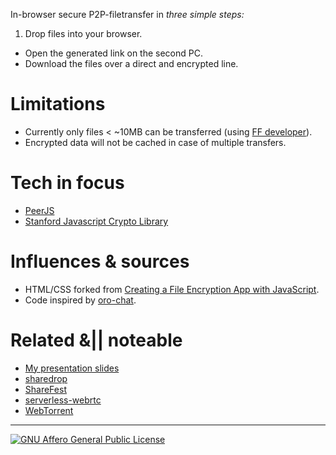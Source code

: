 In-browser secure P2P-filetransfer in *three simple steps:*

1. Drop files into your browser.
- Open the generated link on the second PC.
- Download the files over a direct and encrypted line.

# Limitations
- Currently only files < ~10MB can be transferred (using [FF developer](https://www.mozilla.org/en-US/firefox/channel/#developer?utm_source=firefox-affiliates&utm_medium=banner&utm_campaign=aff-desktop-download-aurora)).
- Encrypted data will not be cached in case of multiple transfers.

# Tech in focus
- [PeerJS](https://github.com/peers/peerjs)
- [Stanford Javascript Crypto Library](https://github.com/bitwiseshiftleft/sjcl)

# Influences & sources
- HTML/CSS forked from [Creating a File Encryption App with JavaScript](http://tutorialzine.com/2013/11/javascript-file-encrypter/).
- Code inspired by [oro-chat](https://github.com/MyBoon/oro-chat).

# Related &|| noteable
- [My presentation slides](https://slides.com/pguth/peertransfer)
- [sharedrop](https://github.com/cowbell/sharedrop)
- [ShareFest](https://github.com/Peer5/ShareFest)
- [serverless-webrtc](https://github.com/cjb/serverless-webrtc/)
- [WebTorrent](https://github.com/feross/webtorrent)

***
[![GNU Affero General Public License](https://www.gnu.org/graphics/agplv3-155x51.png)](https://www.gnu.org/licenses/why-affero-gpl.html)
